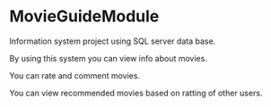 # MovieGuideModule
Information system project using SQL server data base. 

By using this system you can view info about movies. 

You can rate and comment movies. 

You can view recommended movies based on ratting of other users.
